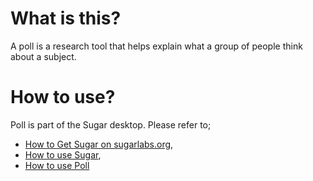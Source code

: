 What is this?
=============

A poll is a research tool that helps explain what a group of people think about a subject.

How to use?
===========

Poll is part of the Sugar desktop.  Please refer to;

* [How to Get Sugar on sugarlabs.org](https://sugarlabs.org/),
* [How to use Sugar](https://help.sugarlabs.org/),
* [How to use Poll](https://help.sugarlabs.org/poll.html)
